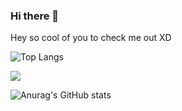 ### Hi there 👋

Hey so cool of you to check me out XD

<!--
**pratikpz/pratikpz** is a ✨ _special_ ✨ repository because its `README.md` (this file) appears on your GitHub profile.

Here are some ideas to get you started:

- 🔭 I’m currently working on ...
- 🌱 I’m currently learning ...
- 👯 I’m looking to collaborate on ...
- 🤔 I’m looking for help with ...
- 💬 Ask me about ...
- 📫 How to reach me: ...
- 😄 Pronouns: ...
- ⚡ Fun fact: ...
-->



![Top Langs](https://github-readme-stats.vercel.app/api/top-langs/?username=pratikpz&size_weight=0.5&count_weight=0.5)






![](https://komarev.com/ghpvc/?username=pratikzz)



![Anurag's GitHub stats](https://github-readme-stats.vercel.app/api?username=pratikpz&show_icons=true&theme=radical)

